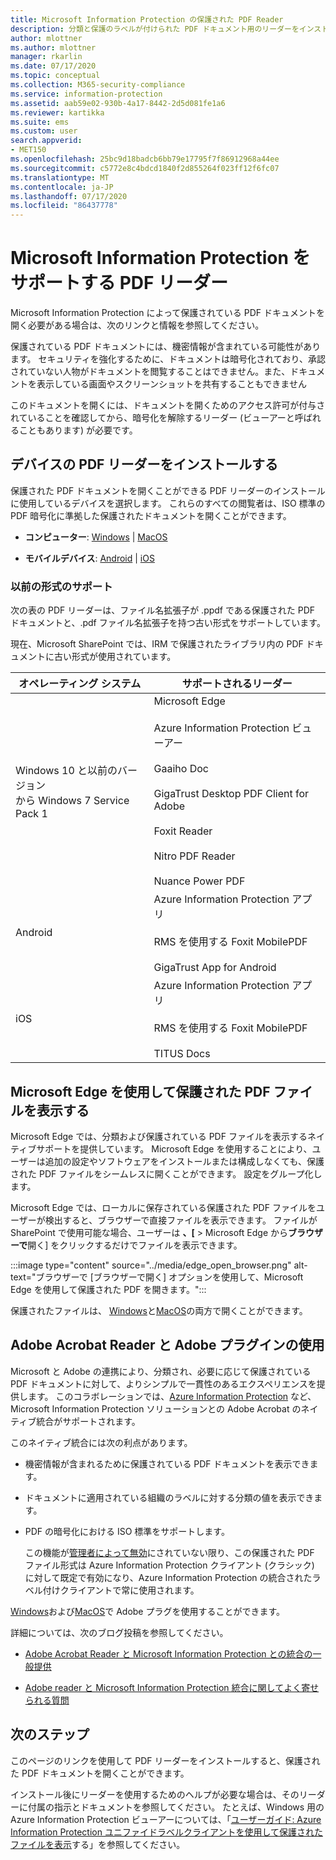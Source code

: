 ```yaml
---
title: Microsoft Information Protection の保護された PDF Reader
description: 分類と保護のラベルが付けられた PDF ドキュメント用のリーダーをインストールする
author: mlottner
ms.author: mlottner
manager: rkarlin
ms.date: 07/17/2020
ms.topic: conceptual
ms.collection: M365-security-compliance
ms.service: information-protection
ms.assetid: aab59e02-930b-4a17-8442-2d5d081fe1a6
ms.reviewer: kartikka
ms.suite: ems
ms.custom: user
search.appverid:
- MET150
ms.openlocfilehash: 25bc9d18badcb6bb79e17795f7f86912968a44ee
ms.sourcegitcommit: c5772e8c4bdcd1840f2d855264f023ff12f6fc07
ms.translationtype: MT
ms.contentlocale: ja-JP
ms.lasthandoff: 07/17/2020
ms.locfileid: "86437778"
---
```

# <a name="pdf-readers-that-support-microsoft-information-protection"></a>Microsoft Information Protection をサポートする PDF リーダー

Microsoft Information Protection によって保護されている PDF ドキュメントを開く必要がある場合は、次のリンクと情報を参照してください。

保護されている PDF ドキュメントには、機密情報が含まれている可能性があります。 セキュリティを強化するために、ドキュメントは暗号化されており、承認されていない人物がドキュメントを閲覧することはできません。また、ドキュメントを表示している画面やスクリーンショットを共有することもできません 

このドキュメントを開くには、ドキュメントを開くためのアクセス許可が付与されていることを確認してから、暗号化を解除するリーダー (ビューアーと呼ばれることもあります) が必要です。

## <a name="install-pdf-readers-for-your-device"></a>デバイスの PDF リーダーをインストールする

保護された PDF ドキュメントを開くことができる PDF リーダーのインストールに使用しているデバイスを選択します。 これらのすべての閲覧者は、ISO 標準の PDF 暗号化に準拠した保護されたドキュメントを開くことができます。

- **コンピューター**: [Windows](protected-pdf-readers-windows.md)  |  [MacOS](protected-pdf-readers-mac.md)

- **モバイルデバイス**: [Android](protected-pdf-readers-android.md)  |  [iOS](protected-pdf-readers-ios.md)

### <a name="support-for-previous-formats"></a>以前の形式のサポート

次の表の PDF リーダーは、ファイル名拡張子が .ppdf である保護された PDF ドキュメントと、.pdf ファイル名拡張子を持つ古い形式をサポートしています。 

現在、Microsoft SharePoint では、IRM で保護されたライブラリ内の PDF ドキュメントに古い形式が使用されています。


|オペレーティング システム|サポートされるリーダー|
|----------------|-----------------------------------|
|Windows 10 と以前のバージョン<br />から Windows 7 Service Pack 1|Microsoft Edge<br /><br />Azure Information Protection ビューアー<br /><br />Gaaiho Doc<br /><br />GigaTrust Desktop PDF Client for Adobe<br /><br />Foxit Reader<br /><br />Nitro PDF Reader<br /><br /> Nuance Power PDF|
|Android|Azure Information Protection アプリ<br /><br />RMS を使用する Foxit MobilePDF<br /><br />GigaTrust App for Android|
|iOS|Azure Information Protection アプリ<br /><br />RMS を使用する Foxit MobilePDF<br /><br />TITUS Docs|

## <a name="using-microsoft-edge-to-view-protected-pdf-files"></a>Microsoft Edge を使用して保護された PDF ファイルを表示する

Microsoft Edge では、分類および保護されている PDF ファイルを表示するネイティブサポートを提供しています。 Microsoft Edge を使用することにより、ユーザーは追加の設定やソフトウェアをインストールまたは構成しなくても、保護された PDF ファイルをシームレスに開くことができます。  設定をグループ化します。

Microsoft Edge では、ローカルに保存されている保護された PDF ファイルをユーザーが検出すると、ブラウザーで直接ファイルを表示できます。 ファイルが SharePoint で使用可能な場合、ユーザーは **、[**  >  Microsoft Edge から**ブラウザーで**開く] をクリックするだけでファイルを表示できます。 

:::image type="content" source="../media/edge_open_browser.png" alt-text="ブラウザーで [ブラウザーで開く] オプションを使用して、Microsoft Edge を使用して保護された PDF を開きます。":::

保護されたファイルは、 [Windows](./protected-pdf-readers-windows.md)と[MacOS](./protected-pdf-readers-mac.md)の両方で開くことができます。

## <a name="using-adobe-acrobat-reader-with-adobe-plug-in"></a>Adobe Acrobat Reader と Adobe プラグインの使用

Microsoft と Adobe の連携により、分類され、必要に応じて保護されている PDF ドキュメントに対して、よりシンプルで一貫性のあるエクスペリエンスを提供します。 このコラボレーションでは、[Azure Information Protection](../what-is-information-protection.md) など、Microsoft Information Protection ソリューションとの Adobe Acrobat のネイティブ統合がサポートされます。 

このネイティブ統合には次の利点があります。

- 機密情報が含まれるために保護されている PDF ドキュメントを表示できます。

- ドキュメントに適用されている組織のラベルに対する分類の値を表示できます。

- PDF の暗号化における ISO 標準をサポートします。
    
    この機能が[管理者によって無効](client-admin-guide-customizations.md#dont-protect-pdf-files-by-using-the-iso-standard-for-pdf-encryption)にされていない限り、この保護された PDF ファイル形式は Azure Information Protection クライアント (クラシック) に対して既定で有効になり、Azure Information Protection の統合されたラベル付けクライアントで常に使用されます。

[Windows](protected-pdf-readers-windows.md)および[MacOS](protected-pdf-readers-mac.md)で Adobe プラグを使用することができます。

詳細については、次のブログ投稿を参照してください。 

- [Adobe Acrobat Reader と Microsoft Information Protection との統合の一般提供](https://techcommunity.microsoft.com/t5/Azure-Information-Protection/General-Availability-of-Adobe-Acrobat-Reader-Integration-with/ba-p/298396)

- [Adobe reader と Microsoft Information Protection 統合に関してよく寄せられる質問](https://techcommunity.microsoft.com/t5/Microsoft-Information-Protection/Adobe-reader-and-Microsoft-Information-Protection-integration/ba-p/482219)

## <a name="next-steps"></a>次のステップ

このページのリンクを使用して PDF リーダーをインストールすると、保護された PDF ドキュメントを開くことができます。

インストール後にリーダーを使用するためのヘルプが必要な場合は、そのリーダーに付属の指示とドキュメントを参照してください。 たとえば、Windows 用の Azure Information Protection ビューアーについては、「[ユーザーガイド: Azure Information Protection ユニファイドラベルクライアントを使用して保護されたファイルを表示](clientv2-view-use-files.md)する」を参照してください。
